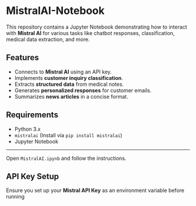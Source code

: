 # MistralAI-Notebook

This repository contains a Jupyter Notebook demonstrating how to interact with **Mistral AI** for various tasks like chatbot responses, classification, medical data extraction, and more.

## Features
- Connects to **Mistral AI** using an API key.
- Implements **customer inquiry classification**.
- Extracts **structured data** from medical notes.
- Generates **personalized responses** for customer emails.
- Summarizes **news articles** in a concise format.

## Requirements
- Python 3.x
- `mistralai` (Install via `pip install mistralai`)
- Jupyter Notebook

------------------------------------------------------

Open `MistralAI.ipynb` and follow the instructions.

## API Key Setup
Ensure you set up your **Mistral API Key** as an environment variable before running

